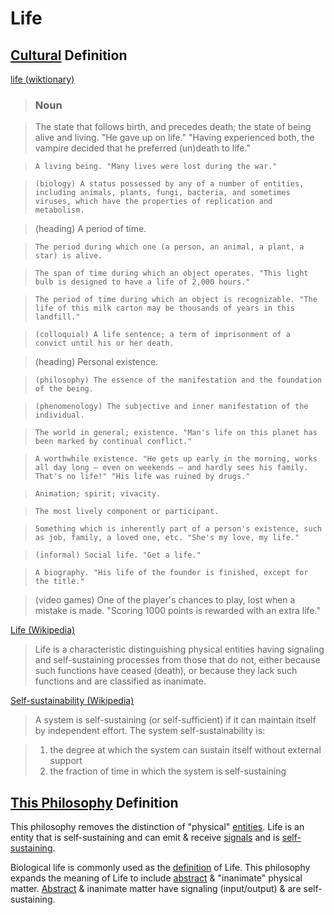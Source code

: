 # Life

## [Cultural](./culture.md) Definition

<a href="http://en.wiktionary.org/wiki/life" target="_blank">life (wiktionary)</a>

> ### Noun

> The state that follows birth, and precedes death; the state of being alive and living. "He gave up on life." "Having experienced both, the vampire decided that he preferred (un)death to life."

>     A living being. "Many lives were lost during the war."

>     (biology) A status possessed by any of a number of entities, including animals, plants, fungi, bacteria, and sometimes viruses, which have the properties of replication and metabolism.

> (heading) A period of time.

>     The period during which one (a person, an animal, a plant, a star) is alive.

>     The span of time during which an object operates. "This light bulb is designed to have a life of 2,000 hours."

>     The period of time during which an object is recognizable. "The life of this milk carton may be thousands of years in this landfill."

>     (colloquial) A life sentence; a term of imprisonment of a convict until his or her death.

> (heading) Personal existence.

>     (philosophy) The essence of the manifestation and the foundation of the being.

>     (phenomenology) The subjective and inner manifestation of the individual.

>     The world in general; existence. "Man's life on this planet has been marked by continual conflict."

>     A worthwhile existence. "He gets up early in the morning, works all day long — even on weekends — and hardly sees his family. That's no life!" "His life was ruined by drugs."

>     Animation; spirit; vivacity.

>     The most lively component or participant.

>     Something which is inherently part of a person's existence, such as job, family, a loved one, etc. "She's my love, my life."

>     (informal) Social life. "Get a life."

>     A biography. "His life of the founder is finished, except for the title."

> (video games) One of the player's chances to play, lost when a mistake is made. "Scoring 1000 points is rewarded with an extra life."


<a href="https://en.wikipedia.org/wiki/Life" target="_blank">Life (Wikipedia)</a>

> Life is a characteristic distinguishing physical entities having signaling and self-sustaining processes from those that do not, either because such functions have ceased (death), or because they lack such functions and are classified as inanimate.

<a href="https://en.wikipedia.org/wiki/Self-sustainability" target="_blank">Self-sustainability (Wikipedia)</a>

> A system is self-sustaining (or self-sufficient) if it can maintain itself by independent effort. The system self-sustainability is:

> 1. the degree at which the system can sustain itself without external support
> 1. the fraction of time in which the system is self-sustaining

## [This Philosophy](./this-philosophy.md) Definition

This philosophy removes the distinction of "physical" [entities](./entity.md). Life is an entity that is self-sustaining and can emit & receive [signals](./signal.md) and is [self-sustaining](https://en.wikipedia.org/wiki/Self-sustainability).

Biological life is commonly used as the [definition](./definition.md) of Life. This philosophy expands the meaning of Life to include [abstract](./abstract.md) & "inanimate" physical matter. [Abstract](./abstract.md) & inanimate matter have signaling (input/output) & are self-sustaining.
